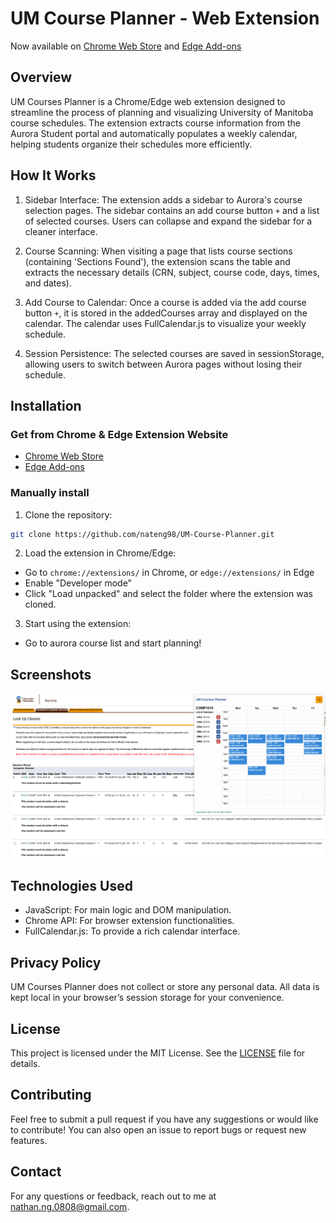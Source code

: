 # UM Course Planner - Web Extension

Now available on [Chrome Web Store](https://chromewebstore.google.com/detail/um-courses-planner/oeakichjhkoeiocekhdnnjcacbmicodi?authuser=0&hl=en-GB) and [Edge Add-ons](https://microsoftedge.microsoft.com/addons/detail/um-courses-planner/eimhfmfnbcgdglohcmbppmmfnpijjlkc)

## Overview

UM Courses Planner is a Chrome/Edge web extension designed to streamline the process of planning and visualizing University of Manitoba course schedules. The extension extracts course information from the Aurora Student portal and automatically populates a weekly calendar, helping students organize their schedules more efficiently.

## How It Works
1. Sidebar Interface: The extension adds a sidebar to Aurora's course selection pages. The sidebar contains an add course button `+` and a list of selected courses. Users can collapse and expand the sidebar for a cleaner interface.

2. Course Scanning: When visiting a page that lists course sections (containing 'Sections Found'), the extension scans the table and extracts the necessary details (CRN, subject, course code, days, times, and dates).

3. Add Course to Calendar: Once a course is added via the add course button `+`, it is stored in the addedCourses array and displayed on the calendar. The calendar uses FullCalendar.js to visualize your weekly schedule.

4. Session Persistence: The selected courses are saved in sessionStorage, allowing users to switch between Aurora pages without losing their schedule.

## Installation
### Get from Chrome & Edge Extension Website
- [Chrome Web Store](https://chromewebstore.google.com/detail/um-courses-planner/oeakichjhkoeiocekhdnnjcacbmicodi?authuser=0&hl=en-GB)
- [Edge Add-ons](https://microsoftedge.microsoft.com/addons/detail/um-courses-planner/eimhfmfnbcgdglohcmbppmmfnpijjlkc)
  
### Manually install
1. Clone the repository:

```bash
git clone https://github.com/nateng98/UM-Course-Planner.git
```
2. Load the extension in Chrome/Edge:

- Go to `chrome://extensions/` in Chrome, or `edge://extensions/` in Edge
- Enable "Developer mode"
- Click "Load unpacked" and select the folder where the extension was cloned.

3. Start using the extension:

- Go to aurora course list and start planning!

## Screenshots

![Demo](src/assets/image.png)

## Technologies Used
- JavaScript: For main logic and DOM manipulation.
- Chrome API: For browser extension functionalities.
- FullCalendar.js: To provide a rich calendar interface.

## Privacy Policy
UM Courses Planner does not collect or store any personal data. All data is kept local in your browser’s session storage for your convenience.

## License
This project is licensed under the MIT License. See the [LICENSE](/LICENSE) file for details.

## Contributing
Feel free to submit a pull request if you have any suggestions or would like to contribute! You can also open an issue to report bugs or request new features.

## Contact
For any questions or feedback, reach out to me at [nathan.ng.0808@gmail.com](mailto:nathan.ng.0808@gmail.com).

